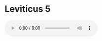 # Leviticus 5

<audio controls>
  <source src="https://openbible.com/audio/hays/BSB_03_Lev_005_H.mp3" type="audio/mp3" />
  <a href="https://openbible.com/audio/hays/BSB_03_Lev_005_H.mp3" download="https://openbible.com/audio/hays/BSB_03_Lev_005_H.mp3">Download MP3 audio</a>.
</audio>

<!--@include: @/bible/translations/bsb/03_lev/verses/005.md-->